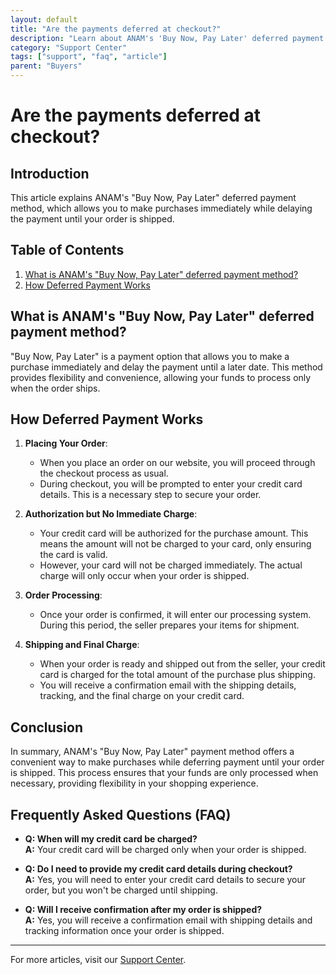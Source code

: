 ```yaml
---
layout: default
title: "Are the payments deferred at checkout?"
description: "Learn about ANAM's 'Buy Now, Pay Later' deferred payment method and how it works."
category: "Support Center"
tags: ["support", "faq", "article"]
parent: "Buyers"
---
```


# Are the payments deferred at checkout?

## Introduction

This article explains ANAM's "Buy Now, Pay Later" deferred payment method, which allows you to make purchases immediately while delaying the payment until your order is shipped.

## Table of Contents
1. [What is ANAM's "Buy Now, Pay Later" deferred payment method?](#what-is-anams-buy-now-pay-later-deferred-payment-method)
2. [How Deferred Payment Works](#how-deferred-payment-works)

## What is ANAM's "Buy Now, Pay Later" deferred payment method?

"Buy Now, Pay Later" is a payment option that allows you to make a purchase immediately and delay the payment until a later date. This method provides flexibility and convenience, allowing your funds to process only when the order ships.

## How Deferred Payment Works

1. **Placing Your Order**:
   - When you place an order on our website, you will proceed through the checkout process as usual.
   - During checkout, you will be prompted to enter your credit card details. This is a necessary step to secure your order.

2. **Authorization but No Immediate Charge**:
   - Your credit card will be authorized for the purchase amount. This means the amount will not be charged to your card, only ensuring the card is valid.
   - However, your card will not be charged immediately. The actual charge will only occur when your order is shipped.

3. **Order Processing**:
   - Once your order is confirmed, it will enter our processing system. During this period, the seller prepares your items for shipment.

4. **Shipping and Final Charge**:
   - When your order is ready and shipped out from the seller, your credit card is charged for the total amount of the purchase plus shipping.
   - You will receive a confirmation email with the shipping details, tracking, and the final charge on your credit card.

## Conclusion

In summary, ANAM's "Buy Now, Pay Later" payment method offers a convenient way to make purchases while deferring payment until your order is shipped. This process ensures that your funds are only processed when necessary, providing flexibility in your shopping experience.

## Frequently Asked Questions (FAQ)

- **Q: When will my credit card be charged?**  
  **A:** Your credit card will be charged only when your order is shipped.

- **Q: Do I need to provide my credit card details during checkout?**  
  **A:** Yes, you will need to enter your credit card details to secure your order, but you won't be charged until shipping.

- **Q: Will I receive confirmation after my order is shipped?**  
  **A:** Yes, you will receive a confirmation email with shipping details and tracking information once your order is shipped.

---

For more articles, visit our [Support Center](https://support.anamcraft.com).